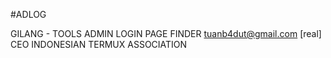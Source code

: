 #ADLOG


GILANG - TOOLS ADMIN LOGIN PAGE FINDER tuanb4dut@gmail.com [real] CEO INDONESIAN TERMUX ASSOCIATION
